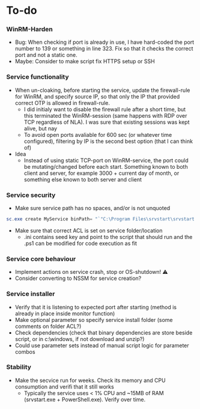# To-do

### WinRM-Harden
* Bug: When checking if port is already in use, I have hard-coded the port number to 139 or something in line 323. Fix so that it checks the correct port and not a static one.
* Maybe: Consider to make script fix HTTPS setup or SSH

### Service functionality
* When un-cloaking, before starting the service, update the firewall-rule for WinRM, and specify source IP, so that only the IP that provided correct OTP is allowed in firewall-rule.
  * I did initialy want to disable the firewall rule after a short time, but this terminated the WinRM-session (same happens with RDP over TCP regardless of NLA). I was sure that existing sessions was kept alive, but nay
  * To avoid open ports avaliable for 600 sec (or whatever time configured), filtering by IP is the second best option (that I can think of)
* Idea
  * Instead of using static TCP-port on WinRM-service, the port could be mutating/changed before each start. Something known to both client and server, for example 3000 + current day of month, or something else known to both server and client

### Service security
* Make sure service path has no spaces, and/or is not unquoted
```PowerShell
sc.exe create MyService binPath= "`"C:\Program Files\srvstart\srvstart.exe`" MyService"
```
* Make sure that correct ACL is set on service folder/location
  * .ini contains seed key and point to the script that should run and the .ps1 can be modified for code execution as fit

### Service core behaviour
* Implement actions on service crash, stop or OS-shutdown! ⚠️
* Consider converting to NSSM for service creation?

### Service installer
* Verify that it is listening to expected port after starting (method is already in place inside monitor function)
* Make optional parameter so specify service install folder (some comments on folder ACL?)
* Check dependencies (check that binary dependencies are store beside script, or in c:\windows, if not download and unzip?)
* Could use parameter sets instead of manual script logic for parameter combos

### Stability
* Make the secvice run for weeks. Check its memory and CPU consumption and verifi that it still works
  * Typically the service uses < 1% CPU and ~15MB of RAM (srvstart.exe + PowerShell.exe). Verify over time.

